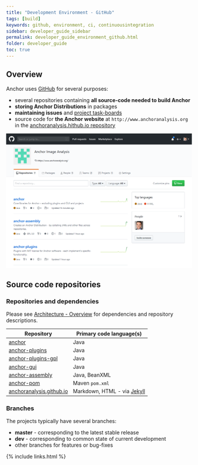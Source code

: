 ```yaml
---
title: "Development Environment - GitHub"
tags: [build]
keywords: github, environment, ci, continuousintegration
sidebar: developer_guide_sidebar
permalink: developer_guide_environment_github.html
folder: developer_guide
toc: true
---
```


## Overview

Anchor uses [GitHub](https://github.com/anchoranalysis) for several purposes:

- several repositories containing **all source-code needed to build Anchor**
- **storing Anchor Distributions** in packages
- **maintaining issues** and [project task-boards](https://github.com/orgs/anchoranalysis/projects)
- source code for **the Anchor website** at `http://www.anchoranalysis.org` in the [anchoranalysis.hithub.io repository](https://github.com/anchoranalysis/anchoranalysis.github.io)

![github](/images/developer_guide/github.png)

## Source code repositories

### Repositories and dependencies

Please see [Architecture - Overview](/developer_guide_architecture_overview.html) for dependencies and repository descriptions.

| Repository | Primary code language(s) |
| --- | --- |
| [anchor](https://github.com/anchoranalysis/anchor) | Java |
| [anchor-plugins](https://github.com/anchoranalysis/anchor-plugins) | Java |
| [anchor-plugins-gpl](https://github.com/anchoranalysis/anchor-plugins-gpl) | Java |
| [anchor-gui](https://github.com/anchoranalysis/anchor-gui) | Java |
| [anchor-assembly](https://github.com/anchoranalysis/anchor-assembly) | Java, BeanXML |
| [anchor-pom](https://github.com/anchoranalysis/anchor-pom) | Maven `pom.xml` |
| [anchoranalysis.github.io](https://github.com/anchoranalysis/anchoranalysis.github.io) | Markdown, HTML - via [Jekyll](https://jekyllrb.com/) |

### Branches

The projects typically have several branches:
- **master** - corresponding to the latest stable release
- **dev** - corresponding to common state of current development
- other branches for features or bug-fixes 

{% include links.html %}